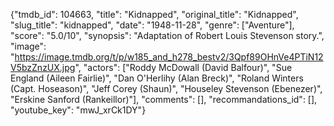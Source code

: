 {"tmdb_id": 104663, "title": "Kidnapped", "original_title": "Kidnapped", "slug_title": "kidnapped", "date": "1948-11-28", "genre": ["Aventure"], "score": "5.0/10", "synopsis": "Adaptation of Robert Louis Stevenson story.", "image": "https://image.tmdb.org/t/p/w185_and_h278_bestv2/3Qpf89OHnVe4PTiN12V5bzZnzUX.jpg", "actors": ["Roddy McDowall (David Balfour)", "Sue England (Aileen Fairlie)", "Dan O'Herlihy (Alan Breck)", "Roland Winters (Capt. Hoseason)", "Jeff Corey (Shaun)", "Houseley Stevenson (Ebenezer)", "Erskine Sanford (Rankeillor)"], "comments": [], "recommandations_id": [], "youtube_key": "mwJ_xrCk1DY"}